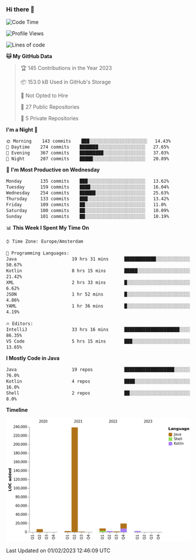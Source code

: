 ### Hi there 👋


<!--START_SECTION:waka-->
![Code Time](http://img.shields.io/badge/Code%20Time-2%2C964%20hrs%2034%20mins-blue)

![Profile Views](http://img.shields.io/badge/Profile%20Views-2-blue)

![Lines of code](https://img.shields.io/badge/From%20Hello%20World%20I%27ve%20Written-282%20Thousand%20lines%20of%20code-blue)

**🐱 My GitHub Data** 

> 🏆 145 Contributions in the Year 2023
 > 
> 📦 153.0 kB Used in GitHub's Storage 
 > 
> 🚫 Not Opted to Hire
 > 
> 📜 27 Public Repositories 
 > 
> 🔑 5 Private Repositories  
 > 
**I'm a Night 🦉** 

```text
🌞 Morning    143 commits    ███░░░░░░░░░░░░░░░░░░░░░░   14.43% 
🌆 Daytime    274 commits    ███████░░░░░░░░░░░░░░░░░░   27.65% 
🌃 Evening    367 commits    █████████░░░░░░░░░░░░░░░░   37.03% 
🌙 Night      207 commits    █████░░░░░░░░░░░░░░░░░░░░   20.89%

```
📅 **I'm Most Productive on Wednesday** 

```text
Monday       135 commits    ███░░░░░░░░░░░░░░░░░░░░░░   13.62% 
Tuesday      159 commits    ████░░░░░░░░░░░░░░░░░░░░░   16.04% 
Wednesday    254 commits    ██████░░░░░░░░░░░░░░░░░░░   25.63% 
Thursday     133 commits    ███░░░░░░░░░░░░░░░░░░░░░░   13.42% 
Friday       109 commits    ██░░░░░░░░░░░░░░░░░░░░░░░   11.0% 
Saturday     100 commits    ██░░░░░░░░░░░░░░░░░░░░░░░   10.09% 
Sunday       101 commits    ██░░░░░░░░░░░░░░░░░░░░░░░   10.19%

```


📊 **This Week I Spent My Time On** 

```text
⌚︎ Time Zone: Europe/Amsterdam

💬 Programming Languages: 
Java                     19 hrs 31 mins      ████████████░░░░░░░░░░░░░   50.67% 
Kotlin                   8 hrs 15 mins       █████░░░░░░░░░░░░░░░░░░░░   21.42% 
XML                      2 hrs 33 mins       █░░░░░░░░░░░░░░░░░░░░░░░░   6.62% 
JSON                     1 hr 52 mins        █░░░░░░░░░░░░░░░░░░░░░░░░   4.86% 
YAML                     1 hr 36 mins        █░░░░░░░░░░░░░░░░░░░░░░░░   4.19%

🔥 Editors: 
IntelliJ                 33 hrs 16 mins      █████████████████████░░░░   86.35% 
VS Code                  5 hrs 15 mins       ███░░░░░░░░░░░░░░░░░░░░░░   13.65%

```

**I Mostly Code in Java** 

```text
Java                     19 repos            ███████████████████░░░░░░   76.0% 
Kotlin                   4 repos             ████░░░░░░░░░░░░░░░░░░░░░   16.0% 
Shell                    2 repos             ██░░░░░░░░░░░░░░░░░░░░░░░   8.0%

```


**Timeline**

![Chart not found](https://raw.githubusercontent.com/powercasgamer/powercasgamer/master/charts/bar_graph.png) 


 Last Updated on 01/02/2023 12:46:09 UTC
<!--END_SECTION:waka-->
